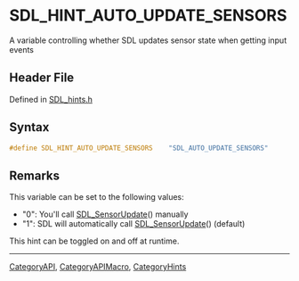 # SDL_HINT_AUTO_UPDATE_SENSORS

A variable controlling whether SDL updates sensor state when getting input events

## Header File

Defined in [SDL_hints.h](https://github.com/libsdl-org/SDL/blob/SDL2/include/SDL_hints.h)

## Syntax

```c
#define SDL_HINT_AUTO_UPDATE_SENSORS    "SDL_AUTO_UPDATE_SENSORS"
```

## Remarks

This variable can be set to the following values:

- "0": You'll call [SDL_SensorUpdate](SDL_SensorUpdate)() manually
- "1": SDL will automatically call [SDL_SensorUpdate](SDL_SensorUpdate)()
  (default)

This hint can be toggled on and off at runtime.





----
[CategoryAPI](CategoryAPI), [CategoryAPIMacro](CategoryAPIMacro), [CategoryHints](CategoryHints)


